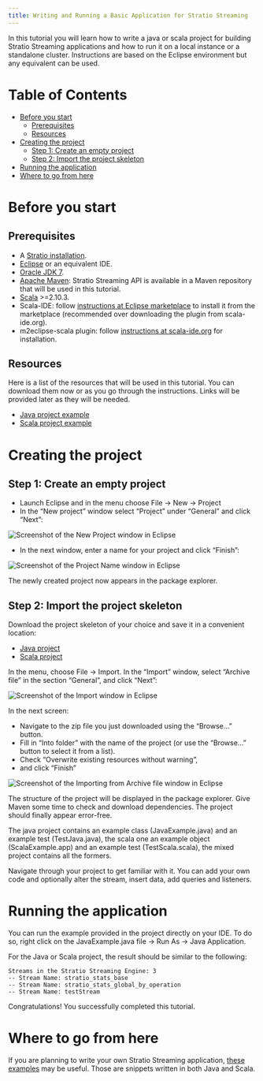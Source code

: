 ```yaml
---
title: Writing and Running a Basic Application for Stratio Streaming
---
```


In this tutorial you will learn how to write a java or scala project for building Stratio Streaming applications 
and how to run it on a local instance or a standalone cluster. Instructions are based on the Eclipse environment 
but any equivalent can be used.

Table of Contents
=================

-   [Before you start](#before-you-start)
    -   [Prerequisites](#prerequisites)
    -   [Resources](#resources)
-   [Creating the project](#creating-the-project)
    -   [Step 1: Create an empty project](#step-1-create-an-empty-project)
    -   [Step 2: Import the project skeleton](#step-2-import-the-project-skeleton)
-   [Running the application](#running-the-application)
-   [Where to go from here](#where-to-go-from-here)

Before you start
================

Prerequisites
-------------

-   A [Stratio installation](/getting-started.html "Getting Started").
-   [Eclipse](https://www.eclipse.org/ "Eclipse website") or an equivalent IDE.
-   [Oracle JDK 7](http://www.oracle.com/technetwork/java/javase/downloads/index.html "Oracle Java7 download page").
-   [Apache Maven](http://maven.apache.org/ "The Maven project website"): Stratio Streaming API is available in a Maven repository that will be used in this tutorial.
-   [Scala](http://www.scala-lang.org/ "Scala website") >=2.10.3.
-   Scala-IDE: follow [instructions at Eclipse marketplace](http://marketplace.eclipse.org/marketplace-client-intro "Instructions to use Eclipse Marketplace") to install it from the marketplace (recommended over downloading the plugin from scala-ide.org).
-   m2eclipse-scala plugin: follow [instructions at scala-ide.org](http://scala-ide.org/docs/tutorials/m2eclipse/index.html "Tutorial for m2eclipse-scala plugin installation") for installation.

Resources
---------

Here is a list of the resources that will be used in this tutorial. You can download them now or as 
you go through the instructions. Links will be provided later as they will be needed.

-   [Java project example](http://docs.openstratio.org/resources/eclipse/streaming/StratioStreamingJavaProject.zip)
-   [Scala project example](http://docs.openstratio.org/resources/eclipse/streaming/StratioStreamingScalaProject.zip)

Creating the project
====================

Step 1: Create an empty project
-------------------------------

-   Launch Eclipse and in the menu choose File -> New -> Project
-   In the “New project” window select “Project” under “General” and click “Next”:

![Screenshot of the New Project window in Eclipse](http://www.openstratio.org/wp-content/uploads/2014/03/01-newProject.png)

-   In the next window, enter a name for your project and click “Finish”:

![Screenshot of the Project Name window in Eclipse](http://www.openstratio.org/wp-content/uploads/2014/03/02-projectName.png)

The newly created project now appears in the package explorer.

Step 2: Import the project skeleton
-----------------------------------

Download the project skeleton of your choice and save it in a convenient location:

-   [Java project](http://docs.openstratio.org/resources/eclipse/streaming/StratioStreamingJavaProject.zip)
-   [Scala project](http://docs.openstratio.org/resources/eclipse/streaming/StratioStreamingScalaProject.zip)

In the menu, choose File -> Import. In the “Import” window, select “Archive file” in the section “General”, and click “Next”:

![Screenshot of the Import window in Eclipse](http://www.openstratio.org/wp-content/uploads/2014/03/03-importWindow.png)

In the next screen:

-   Navigate to the zip file you just downloaded using the “Browse…” button.
-   Fill in “Into folder” with the name of the project (or use the “Browse…” button to select it from a list).
-   Check “Overwrite existing resources without warning”,
-   and click “Finish”

![Screenshot of the Importing from Archive file window in Eclipse](http://www.openstratio.org/wp-content/uploads/2014/03/04-importFromFile1.png)

The structure of the project will be displayed in the package explorer. Give Maven some time to check 
and download dependencies. The project should finally appear error-free.

The java project contains an example class (JavaExample.java) and an example test (TestJava.java), the 
scala one an example object (ScalaExample.app) and an example test (TestScala.scala), the mixed project 
contains all the formers.

Navigate through your project to get familiar with it. You can add your own code and optionally alter the 
stream, insert data, add queries and listeners.

Running the application
=======================

You can run the example provided in the project directly on your IDE. To do so, right click on the 
JavaExample.java file -> Run As -> Java Application.

For the Java or Scala project, the result should be similar to the following:

~~~~ {.code}
Streams in the Stratio Streaming Engine: 3
-- Stream Name: stratio_stats_base
-- Stream Name: stratio_stats_global_by_operation
-- Stream Name: testStream
~~~~

Congratulations! You successfully completed this tutorial.

Where to go from here
=====================

If you are planning to write your own Stratio Streaming application, 
[these examples](using-streaming-api-examples.html "Using the Stratio Streaming API") may be useful. 
Those are snippets written in both Java and Scala.
